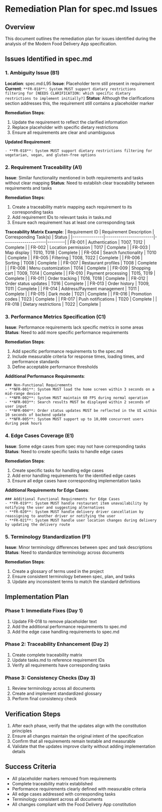 # Remediation Plan for spec.md Issues

## Overview
This document outlines the remediation plan for issues identified during the analysis of the Modern Food Delivery App specification.

## Issues Identified in spec.md

### 1. Ambiguity Issue (B1)
**Location**: spec.md:L95
**Issue**: Placeholder term still present in requirement
**Current**: `**FR-018**: System MUST support dietary restrictions filtering for [NEEDS CLARIFICATION: which specific dietary restrictions to implement initially?]`
**Status**: Although the clarifications section addresses this, the requirement still contains a placeholder marker

**Remediation Steps**:
1. Update the requirement to reflect the clarified information
2. Replace placeholder with specific dietary restrictions
3. Ensure all requirements are clear and unambiguous

**Updated Requirement**:
```
- **FR-018**: System MUST support dietary restrictions filtering for vegetarian, vegan, and gluten-free options
```

### 2. Requirement Traceability (A1)
**Issue**: Similar functionality mentioned in both requirements and tasks without clear mapping
**Status**: Need to establish clear traceability between requirements and tasks

**Remediation Steps**:
1. Create a traceability matrix mapping each requirement to its corresponding tasks
2. Add requirement IDs to relevant tasks in tasks.md
3. Ensure each requirement has at least one corresponding task

**Traceability Matrix Example**:
| Requirement ID | Requirement Description | Corresponding Task(s) | Status |
|----------------|-------------------------|----------------------|---------|
| FR-001 | Authentication | T007, T012 | Complete |
| FR-002 | Location permission | T017 | Complete |
| FR-003 | Map display | T010, T018 | Complete |
| FR-004 | Search functionality | T010 | Complete |
| FR-005 | Filtering | T008, T022 | Complete |
| FR-006 | Sorting | T008 | Complete |
| FR-007 | Restaurant profiles | T008 | Complete |
| FR-008 | Menu customization | T014 | Complete |
| FR-009 | Shopping cart | T009, T014 | Complete |
| FR-010 | Payment processing | T015, T019 | Complete |
| FR-011 | Order tracking | T016, T018 | Complete |
| FR-012 | Order status updates | T016 | Complete |
| FR-013 | Order history | T009, T011 | Complete |
| FR-014 | Address/Payment management | T011 | Complete |
| FR-015 | Dark mode | T021 | Complete |
| FR-016 | Promotion codes | T023 | Complete |
| FR-017 | Push notifications | T020 | Complete |
| FR-018 | Dietary restrictions | T022 | Complete |

### 3. Performance Metrics Specification (C1)
**Issue**: Performance requirements lack specific metrics in some areas
**Status**: Need to add more specific performance requirements

**Remediation Steps**:
1. Add specific performance requirements to the spec.md
2. Include measurable criteria for response times, loading times, and performance standards
3. Define acceptable performance thresholds

**Additional Performance Requirements**:
```
### Non-Functional Requirements
- **NFR-001**: System MUST load the home screen within 3 seconds on a mid-range device
- **NFR-002**: System MUST maintain 60 FPS during normal operation
- **NFR-003**: Search results MUST be displayed within 2 seconds of user input
- **NFR-004**: Order status updates MUST be reflected in the UI within 10 seconds of backend update
- **NFR-005**: System MUST support up to 10,000 concurrent users during peak hours
```

### 4. Edge Cases Coverage (E1)
**Issue**: Some edge cases from spec may not have corresponding tasks
**Status**: Need to create specific tasks to handle edge cases

**Remediation Steps**:
1. Create specific tasks for handling edge cases
2. Add error handling requirements for the identified edge cases
3. Ensure all edge cases have corresponding implementation tasks

**Additional Requirements for Edge Cases**:
```
### Additional Functional Requirements for Edge Cases
- **FR-019**: System MUST handle restaurant item unavailability by notifying the user and suggesting alternatives
- **FR-020**: System MUST handle delivery driver cancellation by reassigning to another driver or notifying the user
- **FR-021**: System MUST handle user location changes during delivery by updating the delivery route
```

### 5. Terminology Standardization (F1)
**Issue**: Minor terminology differences between spec and task descriptions
**Status**: Need to standardize terminology across documents

**Remediation Steps**:
1. Create a glossary of terms used in the project
2. Ensure consistent terminology between spec, plan, and tasks
3. Update any inconsistent terms to match the standard definitions

## Implementation Plan

### Phase 1: Immediate Fixes (Day 1)
1. Update FR-018 to remove placeholder text
2. Add the additional performance requirements to spec.md
3. Add the edge case handling requirements to spec.md

### Phase 2: Traceability Enhancement (Day 2)
1. Create complete traceability matrix
2. Update tasks.md to reference requirement IDs
3. Verify all requirements have corresponding tasks

### Phase 3: Consistency Checks (Day 3)
1. Review terminology across all documents
2. Create and implement standardized glossary
3. Perform final consistency check

## Verification Steps
1. After each phase, verify that the updates align with the constitution principles
2. Ensure all changes maintain the original intent of the specification
3. Confirm that all requirements remain testable and measurable
4. Validate that the updates improve clarity without adding implementation details

## Success Criteria
- All placeholder markers removed from requirements
- Complete traceability matrix established
- Performance requirements clearly defined with measurable criteria
- All edge cases addressed with corresponding tasks
- Terminology consistent across all documents
- All changes compliant with the Food Delivery App constitution